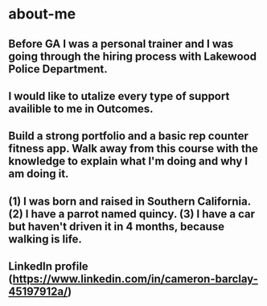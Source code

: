 # about-me


## Before GA I was a personal trainer and I was going through the hiring process with Lakewood Police Department.

## I would like to utalize every type of support availible to me in Outcomes.

## Build a strong portfolio and a basic rep counter fitness app. Walk away from this course with the knowledge to explain what I'm doing and why I am 		doing it.

## (1) I was born and raised in Southern California. (2) I have a parrot named quincy. (3) I have a car but haven't driven it in 4 months, because walking is life.

## LinkedIn profile (https://www.linkedin.com/in/cameron-barclay-45197912a/)
